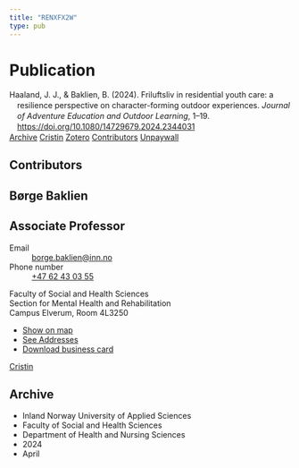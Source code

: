 ```yaml
---
title: "RENXFX2W"
type: pub
---
```

<h1>Publication</h1>
<article id="csl-bib-container-RENXFX2W" class="csl-bib-container">
  <div class="csl-bib-body" style="line-height: 1.35; padding-left: 1em; text-indent:-1em;">
  <div class="csl-entry">Haaland, J. J., &amp; Baklien, B. (2024). Friluftsliv in residential youth care: a resilience perspective on character-forming outdoor experiences. <i>Journal of Adventure Education and Outdoor Learning</i>, 1&#x2013;19. <a href="https://doi.org/10.1080/14729679.2024.2344031">https://doi.org/10.1080/14729679.2024.2344031</a></div>
</div>
  <div class="csl-bib-buttons">
    <a href="#taxonomy-article-RENXFX2W" class="csl-bib-button">Archive</a>
    <a href="https://app.cristin.no/results/show.jsf?id=2263187" alt="Cristin URL" class="csl-bib-button">Cristin</a>
    <a href="http://zotero.org/groups/5402882/items/RENXFX2W" alt="Zotero URL" class="csl-bib-button">Zotero</a>
    <a href="#contributors-article-RENXFX2W" class="csl-bib-button">Contributors</a>
    <a href="https://www.tandfonline.com/doi/pdf/10.1080/14729679.2024.2344031?needAccess=true" class="csl-bib-button">Unpaywall</a>
  </div>
  <div id="csl-bib-meta-container-RENXFX2W"></div>
</article>
<div id="csl-bib-meta-RENXFX2W" class="csl-bib-meta">
  <article id="contributors-article-RENXFX2W" class="contributors-article">
    <h1>Contributors</h1>
    <div class="personas"> <div class="vrtx-hinn-person-card"> <div class="photo"> <i class="lar la-user-circle missing-person"></i> </div> <div class="info"> <hgroup><h1>Børge Baklien</h1> <h2>Associate Professor</h2> </hgroup><dl> <dt>Email</dt> <dd> <a href="mailto:borge.baklien@inn.no">borge.baklien@inn.no</a> </dd> <dt>Phone number</dt> <dd><a href="tel:+4762430355"> +47 62 43 03 55 </a></dd> </dl> <p> Faculty of Social and Health Sciences<br> Section for Mental Health and Rehabilitation<br> Campus Elverum, Room 4L3250 </p> <ul class="vrtx-hinn-links"> <li><a href="https://www.google.com/maps?q=60.88177,11.53669">Show on map</a></li> <li><a href="https://www.inn.no/english/find-an-employee/borge-baklien.html#vrtx-hinn-addresses">See Addresses</a></li> <li><a href="https://www.inn.no/english/find-an-employee/borge-baklien.html?vrtx=vcf">Download business card</a></li> </ul> </div> </div> <a href="https://app.cristin.no/persons/show.jsf?id=319772" alt="Cristin URL" class="personas-cristin">Cristin</a> </div>
  </article>
  <article id="taxonomy-article-RENXFX2W" class="taxonomy-article">
    <h1>Archive</h1>
    <ul>
      <li>Inland Norway University of Applied Sciences</li>
      <li>Faculty of Social and Health Sciences</li>
      <li>Department of Health and Nursing Sciences</li>
      <li>2024</li>
      <li>April</li>
    </ul>
  </article>
</div>
